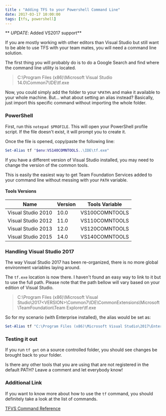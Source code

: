```yaml
---
title : "Adding TFS to your Powershell Command Line"
date: 2017-03-17 10:00:00
tags: [tfs, powershell]
---
```


** *UPDATE*: Added VS2017 support**

If you are mostly working with other editors than Visual Studio but still want to be able to use TFS with your team mates, you will need a command line solution.

The first thing you will probably do is to do a Google Search and find where the command line utility is located.

> C:\Program Files (x86)\Microsoft Visual Studio 14.0\Common7\IDE\tf.exe

Now, you could simply add the folder to your `%PATH%` and make it available to your whole machine. But... what about setting an alias instead? Basically, just import this specific command without importing the whole folder.

### PowerShell

First, run this `notepad $PROFILE`. This will open your PowerShell profile script. If the file doesn't exist, it will prompt you to create it.

Once the file is opened, copy/paste the following line:

```powershell
Set-Alias tf "$env:VS140COMNTOOLS..\IDE\tf.exe"
```

If you have a different version of Visual Studio installed, you may need to change the version of the common tools.

This is easily the easiest way to get Team Foundation Services added to your command line without messing with your `PATH` variable.

#### Tools Versions

| Name                | Version | Tools Variable |
| ---                 | ---     | ---            |
| Visual Studio 2010  | 10.0    | VS100COMNTOOLS |
| Visual Studio 2012  | 11.0    | VS110COMNTOOLS |
| Visual Studio 2013  | 12.0    | VS120COMNTOOLS |
| Visual Studio 2015  | 14.0    | VS140COMNTOOLS |

### Handling Visual Studio 2017

The way Visual Studio 2017 has been re-organized, there is no more global environment variables laying around.

The `tf.exe` location is now there. I haven't found an easy way to link to it but to use the full path. Please note that the path bellow will vary based on your edition of Visual Studio.

> C:\Program Files (x86)\Microsoft Visual Studio\2017\<VERSION>\Common7\IDE\CommonExtensions\Microsoft\TeamFoundation\Team Explorer\tf.exe

So for my scenario (with Enterprise installed), the alias would be set as:

```powershell
Set-Alias tf "C:\Program Files (x86)\Microsoft Visual Studio\2017\Enterprise\Common7\IDE\CommonExtensions\Microsoft\TeamFoundation\Team Explorer\tf.exe"
```

### Testing it out

If you run `tf get` on a source controlled folder, you should see changes be brought back to your folder.

Is there any other tools that you are using that are not registered in the default PATH? Leave a comment and let everybody know!

### Additional Link

If you want to know more about how to use the `tf` command, you should definitely take a look at the list of commands.

[TFVS Command Reference](https://www.visualstudio.com/en-us/docs/tfvc/use-team-foundation-version-control-commands?WT.mc_id=personal-blog-marouill)
